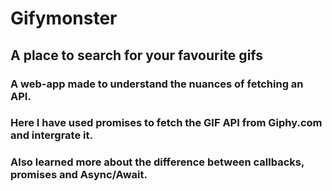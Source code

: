 # Gifymonster
## A place to search for your favourite gifs
### A web-app made to understand the nuances of fetching an API. 
### Here I have used promises to fetch the GIF API from Giphy.com and intergrate it.
### Also learned more about the difference between callbacks, promises and Async/Await.
